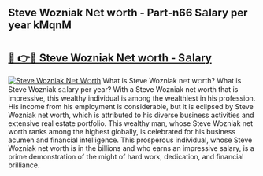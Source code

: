 ## Steve Wozniak N𝚎t w𝚘rth - Part-n66 S𝚊lary per year kMqnM

# <h2><a href="http://gc3cya.nevu.top/?p=Steve+Wozniak">🔗 👉🔴 Steve Wozniak N𝚎t w𝚘rth - S𝚊lary</a></h2>

[![Steve Wozniak N𝚎t W𝚘rth](https://i.imgur.com/Oavwk0R.jpeg)](http://gc3cya.nevu.top/?p=Steve+Wozniak)
What is Steve Wozniak n𝚎t w𝚘rth? What is Steve Wozniak s𝚊lary per year?
With a Steve Wozniak net worth that is impressive, this wealthy individual is among the wealthiest in his profession. His income from his employment is considerable, but it is eclipsed by Steve Wozniak net worth, which is attributed to his diverse business activities and extensive real estate portfolio. This wealthy man, whose Steve Wozniak net worth ranks among the highest globally, is celebrated for his business acumen and financial intelligence. This prosperous individual, whose Steve Wozniak net worth is in the billions and who earns an impressive salary, is a prime demonstration of the might of hard work, dedication, and financial brilliance.
